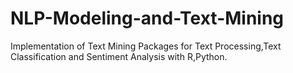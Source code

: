 # NLP-Modeling-and-Text-Mining
Implementation of Text Mining Packages for Text Processing,Text Classification and Sentiment Analysis with R,Python.
